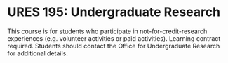 # URES 195: Undergraduate Research

This course is for students who participate in not-for-credit-research experiences (e.g. volunteer activities or paid activities). Learning contract required. Students should contact the Office for Undergraduate Research for additional details.